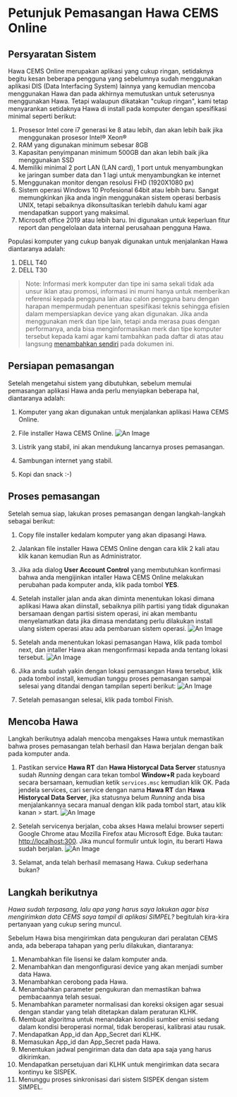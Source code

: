 # Petunjuk Pemasangan Hawa CEMS Online

## Persyaratan Sistem

Hawa CEMS Online merupakan aplikasi yang cukup ringan, setidaknya begitu kesan beberapa pengguna yang sebelumnya sudah menggunakan aplikasi DIS (Data Interfacing System) lainnya yang kemudian mencoba menggunakan Hawa dan pada akhirnya memutuskan untuk seterusnya menggunakan Hawa. Tetapi walaupun dikatakan "cukup ringan", kami tetap menyarankan setidaknya Hawa di install pada komputer dengan spesifikasi minimal seperti berikut:

1. Prosesor Intel core i7 generasi ke 8 atau lebih, dan akan lebih baik jika menggunakan prosesor Intel® Xeon®
2. RAM yang digunakan minimum sebesar 8GB
3. Kapasitan penyimpanan minimum 500GB dan akan lebih baik jika menggunakan SSD
4. Memiliki minimal 2 port LAN (LAN card), 1 port untuk menyambungkan ke jaringan sumber data dan 1 lagi untuk menyambungkan ke internet
5. Menggunakan monitor dengan resolusi FHD (1920X1080 px)
6. Sistem operasi Windows 10 Profesional 64bit atau lebih baru. Sangat memungkinkan jika anda ingin menggunakan sistem operasi berbasis UNIX, tetapi sebaiknya dikonsultasikan terlebih dahulu kami agar mendapatkan support yang maksimal.
7. Microsoft office 2019 atau lebih baru. Ini digunakan untuk keperluan fitur report dan pengelolaan data internal perusahaan pengguna Hawa.

Populasi komputer yang cukup banyak digunakan untuk menjalankan Hawa diantaranya adalah:
1. DELL T40
2. DELL T30

> Note: Informasi merk komputer dan tipe ini sama sekali tidak ada unsur iklan atau promosi, informasi ini murni hanya untuk memberikan referensi kepada pengguna lain atau calon pengguna baru dengan harapan mempermudah penentuan spesifikasi teknis sehingga efisien dalam mempersiapkan device yang akan digunakan. Jika anda menggunakan merk dan tipe lain, tetapi anda merasa puas dengan performanya, anda bisa menginformasikan merk dan tipe komputer tersebut kepada kami agar kami tambahkan pada daftar di atas atau langsung [menambahkan sendiri](https://github.com/cems-online/docs/edit/main/docs/panduan-installasi/index.md) pada dokumen ini.

## Persiapan pemasangan

Setelah mengetahui sistem yang dibutuhkan, sebelum memulai pemasangan aplikasi Hawa anda perlu menyiapkan beberapa hal, diantaranya adalah:

1. Komputer yang akan digunakan untuk menjalankan aplikasi Hawa CEMS Online.
2. File installer Hawa CEMS Online.
   ![An Image](./img/file_exe.png)
   
3. Listrik yang stabil, ini akan mendukung lancarnya proses pemasangan.
4. Sambungan internet yang stabil.
5. Kopi dan snack :-)

## Proses pemasangan

Setelah semua siap, lakukan proses pemasangan dengan langkah-langkah sebagai berikut:

1. Copy file installer kedalam komputer yang akan dipasangi Hawa.
2. Jalankan file installer Hawa CEMS Online dengan cara klik 2 kali atau klik kanan kemudian Run as Administrator.
3. Jika ada dialog **User Account Control** yang membutuhkan konfirmasi bahwa anda mengijinkan intaller Hawa CEMS Online melakukan perubahan pada komputer anda, klik pada tombol **YES**.
4. Setelah installer jalan anda akan diminta menentukan lokasi dimana aplikasi Hawa akan diinstall, sebaiknya pilih partisi yang tidak digunakan bersamaan dengan partisi sistem operasi, ini akan membantu menyelamatkan data jika dimasa mendatang perlu dilakukan install ulang sistem operasi atau ada pembaruan sistem operasi.
![An Image](./img/step3.png)
5. Setelah anda menentukan lokasi pemasangan Hawa, klik pada tombol next, dan intaller Hawa akan mengonfirmasi kepada anda tentang lokasi tersebut.
![An Image](./img/step4.png)

6. Jika anda sudah yakin dengan lokasi pemasangan Hawa tersebut, klik pada tombol install, kemudian tunggu proses pemasangan sampai selesai yang ditandai dengan tampilan seperti berikut:
![An Image](./img/step5.png)

8. Setelah pemasangan selesai, klik pada tombol Finish.

## Mencoba Hawa

Langkah berikutnya adalah mencoba mengakses Hawa untuk memastikan bahwa proses pemasangan telah berhasil dan Hawa berjalan dengan baik pada komputer anda.
1. Pastikan service **Hawa RT** dan **Hawa Historycal Data Server** statusnya sudah *Running* dengan cara tekan tombol **Window+R** pada keyboard secara bersamaan, kemudian ketik `services.msc` kemudian klik OK. Pada jendela services, cari service dengan nama **Hawa RT** dan **Hawa Historycal Data Server**, jika statusnya belum *Running* anda bisa menjalankannya secara manual dengan klik pada tombol start, atau klik kanan > start.
![An Image](./img/service.png)

2. Setelah servicenya berjalan, coba akses Hawa melalui browser seperti Google Chrome atau Mozilla Firefox atau Microsoft Edge. Buka tautan: [http://localhost:300](http://localhost:3000). Jika muncul formulir untuk login, itu berarti Hawa sudah berjalan.
![An Image](./img/step_login.png)

3. Selamat, anda telah berhasil memasang Hawa. Cukup sederhana bukan?

## Langkah berikutnya

*Hawa sudah terpasang, lalu apa yang harus saya lakukan agar bisa mengirimkan data CEMS saya tampil di aplikasi SIMPEL?* begitulah kira-kira pertanyaan yang cukup sering muncul.

Sebelum Hawa bisa mengirimkan data pengukuran dari peralatan CEMS anda, ada beberapa tahapan yang perlu dilakukan, diantaranya:

1. Menambahkan file lisensi ke dalam komputer anda.
2. Menambahkan dan mengonfigurasi device yang akan menjadi sumber data Hawa.
3. Menambahkan cerobong pada Hawa.
4. Menambahkan parameter pengukuran dan memastikan bahwa pembacaannya telah sesuai.
5. Menambahkan parameter normalisasi dan koreksi oksigen agar sesuai dengan standar yang telah ditetapkan dalam peraturan KLHK.
6. Membuat algoritma untuk menandakan kondisi sumber emisi sedang dalam kondisi beroperasi normal, tidak beroperasi, kalibrasi atau rusak.
7. Mendapatkan App_id dan App_Secret dari KLHK.
8. Memasukan App_id dan App_Secret pada Hawa.
9. Menentukan jadwal pengiriman data dan data apa saja yang harus dikirimkan.
10. Mendapatkan persetujuan dari KLHK untuk mengirimkan data secara kontinyu ke SISPEK.
11. Menunggu proses sinkronisasi dari sistem SISPEK dengan sistem SIMPEL.

